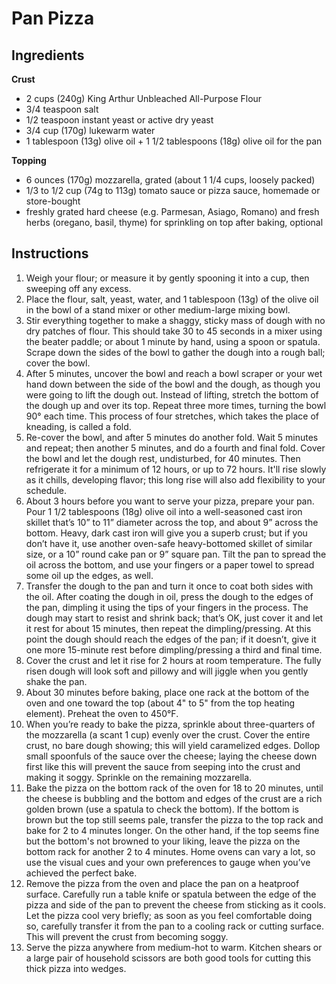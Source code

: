 # Pan Pizza

## Ingredients

**Crust**

- 2 cups (240g) King Arthur Unbleached All-Purpose Flour
- 3/4 teaspoon salt
- 1/2 teaspoon instant yeast or active dry yeast
- 3/4 cup (170g) lukewarm water
- 1 tablespoon (13g) olive oil + 1 1/2 tablespoons (18g) olive oil for the pan

**Topping**

- 6 ounces (170g) mozzarella, grated (about 1 1/4 cups, loosely packed)
- 1/3 to 1/2 cup (74g to 113g) tomato sauce or pizza sauce, homemade or store-bought
- freshly grated hard cheese (e.g. Parmesan, Asiago, Romano) and fresh herbs (oregano, basil, thyme) for sprinkling on top after baking, optional

## Instructions

1. Weigh your flour; or measure it by gently spooning it into a cup, then sweeping off any excess.  
1. Place the flour, salt, yeast, water, and 1 tablespoon (13g) of the olive oil in the bowl of a stand mixer or other medium-large mixing bowl.
1. Stir everything together to make a shaggy, sticky mass of dough with no dry patches of flour. This should take 30 to 45 seconds in a mixer using the beater paddle; or about 1 minute by hand, using a spoon or spatula. Scrape down the sides of the bowl to gather the dough into a rough ball; cover the bowl.
1. After 5 minutes, uncover the bowl and reach a bowl scraper or your wet hand down between the side of the bowl and the dough, as though you were going to lift the dough out. Instead of lifting, stretch the bottom of the dough up and over its top. Repeat three more times, turning the bowl 90° each time. This process of four stretches, which takes the place of kneading, is called a fold. 
1. Re-cover the bowl, and after 5 minutes do another fold. Wait 5 minutes and repeat; then another 5 minutes, and do a fourth and final fold. Cover the bowl and let the dough rest, undisturbed, for 40 minutes. Then refrigerate it for a minimum of 12 hours, or up to 72 hours. It'll rise slowly as it chills, developing flavor; this long rise will also add flexibility to your schedule.
1. About 3 hours before you want to serve your pizza, prepare your pan. Pour 1 1/2 tablespoons (18g) olive oil into a well-seasoned cast iron skillet that’s 10” to 11” diameter across the top, and about 9” across the bottom. Heavy, dark cast iron will give you a superb crust; but if you don’t have it, use another oven-safe heavy-bottomed skillet of similar size, or a 10” round cake pan or 9” square pan. Tilt the pan to spread the oil across the bottom, and use your fingers or a paper towel to spread some oil up the edges, as well.  
1. Transfer the dough to the pan and turn it once to coat both sides with the oil. After coating the dough in oil, press the dough to the edges of the pan, dimpling it using the tips of your fingers in the process. The dough may start to resist and shrink back; that’s OK, just cover it and let it rest for about 15 minutes, then repeat the dimpling/pressing. At this point the dough should reach the edges of the pan; if it doesn’t, give it one more 15-minute rest before dimpling/pressing a third and final time. 
1. Cover the crust and let it rise for 2 hours at room temperature. The fully risen dough will look soft and pillowy and will jiggle when you gently shake the pan.
1. About 30 minutes before baking, place one rack at the bottom of the oven and one toward the top (about 4" to 5" from the top heating element). Preheat the oven to 450°F.
1. When you’re ready to bake the pizza, sprinkle about three-quarters of the mozzarella (a scant 1 cup) evenly over the crust. Cover the entire crust, no bare dough showing; this will yield caramelized edges. Dollop small spoonfuls of the sauce over the cheese; laying the cheese down first like this will prevent the sauce from seeping into the crust and making it soggy. Sprinkle on the remaining mozzarella.
1. Bake the pizza on the bottom rack of the oven for 18 to 20 minutes, until the cheese is bubbling and the bottom and edges of the crust are a rich golden brown (use a spatula to check the bottom). If the bottom is brown but the top still seems pale, transfer the pizza to the top rack and bake for 2 to 4 minutes longer. On the other hand, if the top seems fine but the bottom's not browned to your liking, leave the pizza on the bottom rack for another 2 to 4 minutes. Home ovens can vary a lot, so use the visual cues and your own preferences to gauge when you’ve achieved the perfect bake.
1. Remove the pizza from the oven and place the pan on a heatproof surface. Carefully run a table knife or spatula between the edge of the pizza and side of the pan to prevent the cheese from sticking as it cools. Let the pizza cool very briefly; as soon as you feel comfortable doing so, carefully transfer it from the pan to a cooling rack or cutting surface. This will prevent the crust from becoming soggy.
1. Serve the pizza anywhere from medium-hot to warm. Kitchen shears or a large pair of household scissors are both good tools for cutting this thick pizza into wedges.  
